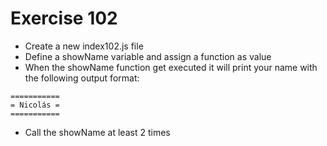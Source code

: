 # Exercise 102

* Create a new index102.js file
* Define a showName variable and assign a function as value
* When the showName function get executed it will print your name with the following output format:
```
===========
= Nicolás =
===========
```
* Call the showName at least 2 times